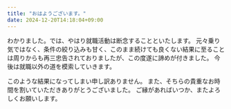 ```yaml
---
title: "おはようございます。"
date: 2024-12-20T14:18:04+09:00
---
```

わかりました。では、やはり就職活動は断念することといたします。
元々乗り気ではなく、条件の絞り込みも甘く、このまま続けても良くない結果に至ることは周りからも再三忠告されておりましたが、この度遂に諦めが付きました。
今後は就職以外の道を模索していきます。

このような結果になってしまい申し訳ありません。
また、そちらの貴重なお時間を割いていただきありがとうございました。
ご縁があればいつか、またよろしくお願いします。
